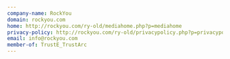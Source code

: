 ```yaml
---
company-name: RockYou
domain: rockyou.com
home: http://rockyou.com/ry-old/mediahome.php?p=mediahome
privacy-policy: http://rockyou.com/ry-old/privacypolicy.php?p=privacypolicy
email: info@rockyou.com
member-of: TrustE_TrustArc
---
```




